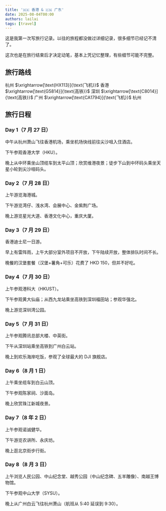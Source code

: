 ```yaml
---
title: '🇭🇰 香港 & 🇨🇳 广东'
date: 2025-08-04T00:00
authors: lailai
tags: [travel]
---
```


这是我第一次写旅行记录。以往的旅程都没做过详细记录，很多细节已经记不清了。

这次也是在旅行结束后才决定动笔，基本上凭记忆整理，有些细节可能不完整。

<!-- truncate -->

## 旅行路线

杭州 $\xrightarrow[\text{HX113}]{\text{飞机}}$ 香港 $\xrightarrow[\text{G5814}]{\text{高铁}}$ 深圳 $\xrightarrow[\text{C8014}]{\text{高铁}}$ 广州 $\xrightarrow[\text{CA1794}]{\text{飞机}}$ 杭州

## 旅行日程

### Day 1（7 月 27 日）

中午从杭州萧山飞往香港机场，乘坐机场快线前往尖沙咀入住酒店。

下午参观香港大学（HKU）。

晚上从中环乘坐山顶缆车到太平山顶；欣赏维港夜景；徒步下山到中环码头乘坐天星小轮到尖沙咀码头。

### Day 2（7 月 28 日）

上午游览海港城。

下午游览湾仔、浅水湾、会展中心、金紫荆广场。

晚上游览星光大道、香港文化中心，重庆大厦。

### Day 3（7 月 29 日）

香港迪士尼一日游。

早上有雷阵雨，上午大部分室外项目不开放，下午陆续开放，整体排队时间不长。

晚餐的汉堡套餐（汉堡+薯角+可乐）花费了 HKD 150，但并不好吃。

### Day 4（7 月 30 日）

上午参观港科大（HKUST）。

下午参观黄大仙庙；从西九龙站乘坐高铁到深圳福田站；参观华强北。

晚上游览深圳湾公园。

### Day 5（7 月 31 日）

上午参观腾讯总部大楼、中英街。

下午从深圳站乘坐高铁到广州白云站。

晚上到欢乐海岸吃饭，参观了全球最大的 DJI 旗舰店。

### Day 6（8 月 1 日）

上午乘坐缆车到白云山顶。

下午参观陈家祠、沙面岛。

晚上欣赏珠江新城夜景。

### Day 7（8 年 2 日）

上午参观诺诚健华。

下午游览农讲所、永庆坊。

晚上逛北京街步行街。

### Day 8（8 月 3 日）

上午浏览人民公园、中山纪念堂、越秀公园（中山纪念碑、五羊雕像）、南越王博物馆。

下午参观中山大学（SYSU）。

晚上从广州白云飞往杭州萧山（航班从 5:40 延误到 9:30）。
